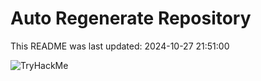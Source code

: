 # Auto Regenerate Repository

This README was last updated: 2024-10-27 21:51:00

 ![TryHackMe](https://tryhackme.com/badge/533634)